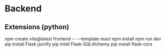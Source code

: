 # Backend

## Extensions (python)
npm create vite@latest 	frontend -- --template react
npm install
npm run dev
pip install Flask jsonify
pip intall Flask-SQLAlchemy
pip install flask-cors